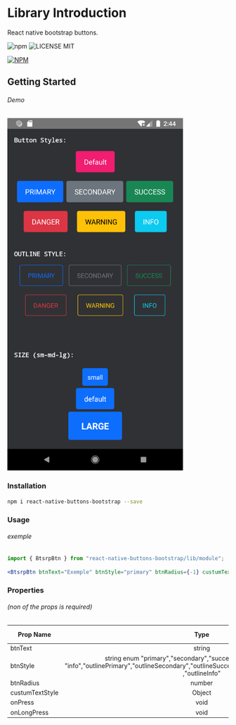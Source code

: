 # Library Introduction
 React native bootstrap buttons.

![npm](https://img.shields.io/npm/v/react-native-buttons-bootstrap) ![LICENSE MIT](https://img.shields.io/badge/license-MIT-brightgreen.svg)

[![NPM](https://nodei.co/npm/react-native-buttons-bootstrap.png?downloads=true&downloadRank=true&stars=true)](https://nodei.co/npm/react-native-buttons-bootstrap/)

## Getting Started
###### Demo
<img src="./doc/images/screenShot.png" alt="Demo" width="400"/>

### Installation

```bash
npm i react-native-buttons-bootstrap --save
```

### Usage

###### exemple
```jsx
import { BtsrpBtn } from "react-native-buttons-bootstrap/lib/module";
```

```jsx
<BtsrpBtn btnText="Exemple" btnStyle="primary" btnRadius={-1} custumTextStyle={{textTransform:"uppercase"}} onPress={()=>{console.log("stop it!")}}  />

```

### Properties
###### (non of the props is required)

| Prop Name  | Type         |Default Value  |
| -----------|:------------:|---------------|
|btnText     | string       | "DEFAULT"     |
|btnStyle    | string enum  "primary","secondary","success","danger","warning",<br>"info","outlinePrimary","outlineSecondary","outlineSuccess","outlineDanger","outlineWarning" ,"outlineInfo" | null      |
|btnRadius   | number       | 4             |
|custumTextStyle | Object   | null          |
|onPress     | void         | null          |
|onLongPress | void         | null          |



